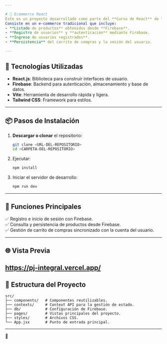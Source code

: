 ```yaml
---

# 🛒 Ecommerce React  
Este es un proyecto desarrollado como parte del **Curso de React** de la **UTN**.  
Consiste en un e-commerce tradicional que incluye:  
- **Listado de productos** obtenidos desde **Firebase**.  
- **Registro de usuarios** y **autenticación** mediante Firebase.  
- **Ingreso de usuarios registrados**.  
- **Persistencia** del carrito de compras y la sesión del usuario.  

---
```


## 🚀 Tecnologías Utilizadas  
- **React.js**: Biblioteca para construir interfaces de usuario.  
- **Firebase**: Backend para autenticación, almacenamiento y base de datos.  
- **Vite**: Herramienta de desarrollo rápida y ligera.  
- **Tailwind CSS**: Framework para estilos.  

---

## 📦 Pasos de Instalación  

1. **Descargar o clonar** el repositorio:  
   ```bash
   git clone <URL-DEL-REPOSITORIO>
   cd <CARPETA-DEL-REPOSITORIO>
   ```  

2. Ejecutar:  
   ```bash
   npm install
   ```  

3. Iniciar el servidor de desarrollo:  
   ```bash
   npm run dev
   ```  

---

## 🎯 Funciones Principales  
✅ Registro e inicio de sesión con Firebase.  
✅ Consulta y persistencia de productos desde Firebase.  
✅ Gestión de carrito de compras sincronizado con la cuenta del usuario.  

---

## 🌐 Vista Previa  
https://pj-integral.vercel.app/
---

## 📂 Estructura del Proyecto  
```plaintext
src/
├── components/   # Componentes reutilizables.
├── contexts/     # Context API para la gestión de estado.
├── db/           # Configuración de Firebase.
├── pages/        # Vistas principales del proyecto.
├── styles/       # Archivos CSS.
└── App.jsx       # Punto de entrada principal.
```  

---
🚀  
